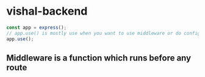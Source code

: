 # vishal-backend

```javascript
const app = express();
// app.use() is mostly use when you want to use middleware or do configuration setting
app.use();
```
## Middleware is a function which runs before any route

